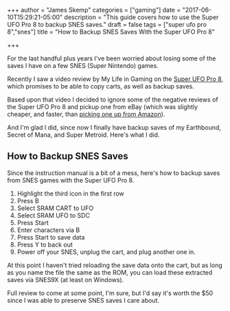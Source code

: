 +++
author = "James Skemp"
categories = ["gaming"]
date = "2017-06-10T15:29:21-05:00"
description = "This guide covers how to use the Super UFO Pro 8 to backup SNES saves."
draft = false
tags = ["super ufo pro 8","snes"]
title = "How to Backup SNES Saves With the Super UFO Pro 8"

+++

For the last handful plus years I've been worried about losing some of the saves I have on a few SNES (Super Nintendo) games.

Recently I saw a video review by My Life in Gaming on the [Super UFO Pro 8](https://www.youtube.com/watch?v=kRQAz7uOafk), which promises to be able to copy carts, as well as backup saves.

Based upon that video I decided to ignore some of the negative reviews of the Super UFO Pro 8 and pickup one from eBay (which was slightly cheaper, and faster, than [picking one up from Amazon][product]).

And I'm glad I did, since now I finally have backup saves of my Earthbound, Secret of Mana, and Super Metroid. Here's what I did.

## How to Backup SNES Saves
Since the instruction manual is a bit of a mess, here's how to backup saves from SNES games with the Super UFO Pro 8.

1. Highlight the third icon in the first row
2. Press B
3. Select SRAM CART to UFO
4. Select SRAM UFO to SDC
5. Press Start
6. Enter characters via B
7. Press Start to save data
8. Press Y to back out
9. Power off your SNES, unplug the cart, and plug another one in.

At this point I haven't tried reloading the save data onto the cart, but as long as you name the file the same as the ROM, you can load these extracted saves via SNES9X (at least on Windows).

Full review to come at some point, I'm sure, but I'd say it's worth the $50 since I was able to preserve SNES saves I care about.

[product]: http://amzn.to/2sOO4oi
